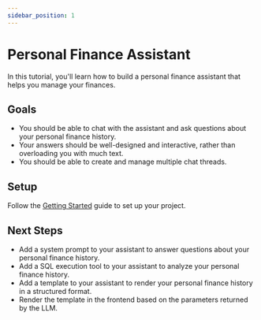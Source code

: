```yaml
---
sidebar_position: 1
---
```


# Personal Finance Assistant

In this tutorial, you'll learn how to build a personal finance assistant that helps you manage your finances.

<!-- TODO: Add a gif or link for the live app -->

## Goals
- You should be able to chat with the assistant and ask questions about your personal finance history.
- Your answers should be well-designed and interactive, rather than overloading you with much text.
- You should be able to create and manage multiple chat threads.

## Setup

Follow the [Getting Started](/docs/quickstart/nextjs) guide to set up your project.

## Next Steps
- Add a system prompt to your assistant to answer questions about your personal finance history.
- Add a SQL execution tool to your assistant to analyze your personal finance history.
- Add a template to your assistant to render your personal finance history in a structured format.
- Render the template in the frontend based on the parameters returned by the LLM.

